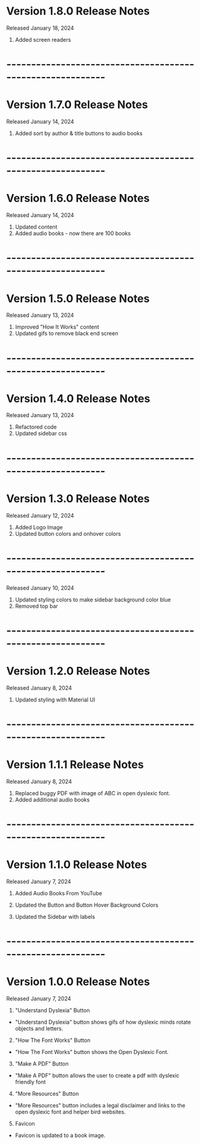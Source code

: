 # Version 1.8.0 Release Notes

Released January 18, 2024

1. Added screen readers

# ----------------------------------------------------------

# Version 1.7.0 Release Notes

Released January 14, 2024

1. Added sort by author & title buttons to audio books

# ----------------------------------------------------------

# Version 1.6.0 Release Notes

Released January 14, 2024

1. Updated content
2. Added audio books - now there are 100 books

# ----------------------------------------------------------

# Version 1.5.0 Release Notes

Released January 13, 2024

1. Improved "How It Works" content
2. Updated gifs to remove black end screen

# ----------------------------------------------------------

# Version 1.4.0 Release Notes

Released January 13, 2024

1. Refactored code
2. Updated sidebar css

# ----------------------------------------------------------

# Version 1.3.0 Release Notes

Released January 12, 2024

1. Added Logo Image
2. Updated button colors and onhover colors

# ----------------------------------------------------------

Released January 10, 2024

1. Updated styling colors to make sidebar background color blue
2. Removed top bar

# ----------------------------------------------------------

# Version 1.2.0 Release Notes

Released January 8, 2024

1. Updated styling with Material UI

# ----------------------------------------------------------

# Version 1.1.1 Release Notes

Released January 8, 2024

1. Replaced buggy PDF with image of ABC in open dyslexic font.
2. Added additional audio books

# ----------------------------------------------------------

# Version 1.1.0 Release Notes

Released January 7, 2024

1.  Added Audio Books From YouTube

2.  Updated the Button and Button Hover Background Colors

3.  Updated the Sidebar with labels

# ----------------------------------------------------------

# Version 1.0.0 Release Notes

Released January 7, 2024

1.  "Understand Dyslexia" Button

- "Understand Dyslexia" button shows gifs of how dyslexic minds rotate objects and letters.

2.  "How The Font Works" Button

- "How The Font Works" button shows the Open Dyslexic Font.

3.  "Make A PDF" Button

- "Make A PDF" button allows the user to create a pdf with dyslexic friendly font

4.  "More Resources" Button

- "More Resources" button includes a legal disclaimer and links to the open dyslexic font and helper bird websites.

5.  Favicon

- Favicon is updated to a book image.
